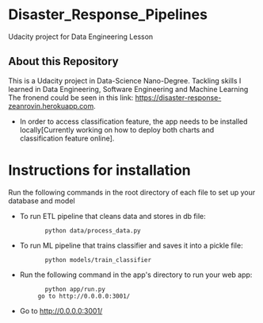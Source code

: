 # Disaster_Response_Pipelines
Udacity project for Data Engineering Lesson


## About this Repository

This is a Udacity project in Data-Science Nano-Degree. Tackling skills I learned in Data Engineering, Software Engineering and Machine Learning
The fronend could be seen in this link: https://disaster-response-zeanrovin.herokuapp.com. 
* In order to access classification feature, the app needs to be installed locally[Currently working on how to deploy both charts and classification feature online].

# Instructions for installation

Run the following commands in the root directory of each file to set up your database and model

  * To run ETL pipeline that cleans data and stores in db file: 
  
               python data/process_data.py
    
  * To run ML pipeline that trains classifier and saves it into a pickle file: 
  
               python models/train_classifier
               
  * Run the following command in the app's directory to run your web app: 
  
               python app/run.py
             go to http://0.0.0.0:3001/
             
   * Go to http://0.0.0.0:3001/
	  
